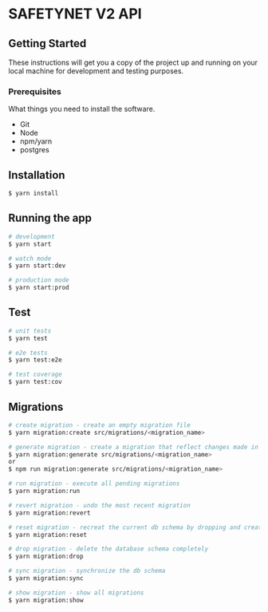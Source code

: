  # SAFETYNET V2 API

## Getting Started
These instructions will get you a copy of the project up and running on your local machine for development and testing purposes.

### Prerequisites
What things you need to install the software.

* Git
* Node
* npm/yarn
* postgres

## Installation

```bash
$ yarn install
```

## Running the app

```bash
# development
$ yarn start

# watch mode
$ yarn start:dev

# production mode
$ yarn start:prod
```

## Test

```bash
# unit tests
$ yarn test

# e2e tests
$ yarn test:e2e

# test coverage
$ yarn test:cov
```

## Migrations
```bash
# create migration - create an empty migration file
$ yarn migration:create src/migrations/<migration_name>

# generate migration - create a migration that reflect changes made in the entities
$ yarn migration:generate src/migrations/<migration_name>
or
$ npm run migration:generate src/migrations/<migration_name>

# run migration - execute all pending migrations
$ yarn migration:run

# revert migration - undo the most recent migration
$ yarn migration:revert

# reset migration - recreat the current db schema by dropping and creating the schema 
$ yarn migration:reset

# drop migration - delete the database schema completely
$ yarn migration:drop

# sync migration - synchronize the db schema
$ yarn migration:sync

# show migration - show all migrations
$ yarn migration:show